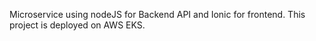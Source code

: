 Microservice using nodeJS for Backend API and Ionic for frontend.
This project is deployed on AWS EKS. 